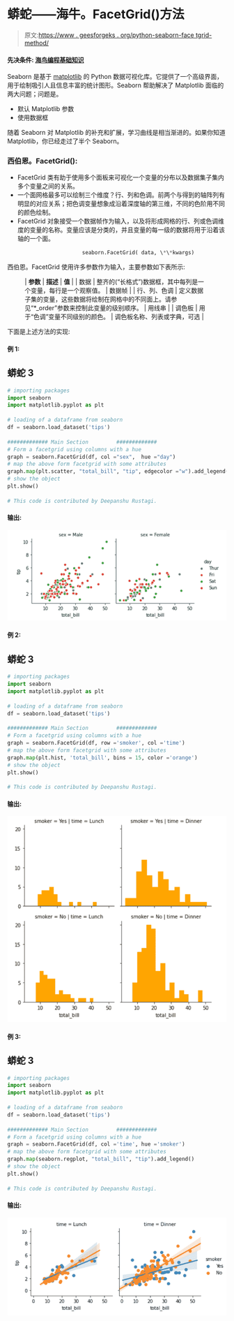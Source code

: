 # 蟒蛇——海牛。FacetGrid()方法

> 原文:[https://www . geesforgeks . org/python-seaborn-face tgrid-method/](https://www.geeksforgeeks.org/python-seaborn-facetgrid-method/)

#### 先决条件: [<u>海鸟编程基础知识</u>](https://www.geeksforgeeks.org/plotting-graph-using-seaborn-python/)

Seaborn 是基于 [matplotlib](https://www.geeksforgeeks.org/python-introduction-matplotlib/) 的 Python 数据可视化库。它提供了一个高级界面，用于绘制吸引人且信息丰富的统计图形。Seaborn 帮助解决了 Matplotlib 面临的两大问题；问题是。

*   默认 Matplotlib 参数
*   使用数据框

随着 Seaborn 对 Matplotlib 的补充和扩展，学习曲线是相当渐进的。如果你知道 Matplotlib，你已经走过了半个 Seaborn。

### 西伯恩。FacetGrid():

*   FacetGrid 类有助于使用多个面板来可视化一个变量的分布以及数据集子集内多个变量之间的关系。
*   一个面网格最多可以绘制三个维度？行、列和色调。前两个与得到的轴阵列有明显的对应关系；把色调变量想象成沿着深度轴的第三维，不同的色阶用不同的颜色绘制。
*   FacetGrid 对象接受一个数据帧作为输入，以及将形成网格的行、列或色调维度的变量的名称。变量应该是分类的，并且变量的每一级的数据将用于沿着该轴的一个面。

```py
                        seaborn.FacetGrid( data, \*\*kwargs)

```

西伯恩。FacetGrid 使用许多参数作为输入，主要参数如下表所示:

<figure class="table">

| **参数** | **描述** | **值** |
| 数据 | 整齐的(“长格式”)数据框，其中每列是一个变量，每行是一个观察值。 | 数据帧 |
| 行、列、色调 | 定义数据子集的变量，这些数据将绘制在网格中的不同面上。请参见“*_order”参数来控制此变量的级别顺序。 | 用线串 |
| 调色板 | 用于“色调”变量不同级别的颜色。 | 调色板名称、列表或字典，可选 |

</figure>

下面是上述方法的实现:

#### 例 1:

## 蟒蛇 3

```py
# importing packages
import seaborn
import matplotlib.pyplot as plt

# loading of a dataframe from seaborn
df = seaborn.load_dataset('tips')

############# Main Section         #############
# Form a facetgrid using columns with a hue
graph = seaborn.FacetGrid(df, col ="sex",  hue ="day")
# map the above form facetgrid with some attributes
graph.map(plt.scatter, "total_bill", "tip", edgecolor ="w").add_legend()
# show the object
plt.show()

# This code is contributed by Deepanshu Rustagi.
```

#### 输出:

![](img/12ccaa1a7bab785f8fa3ee4bd670e7ee.png)

#### **例 2:**

## 蟒蛇 3

```py
# importing packages
import seaborn
import matplotlib.pyplot as plt

# loading of a dataframe from seaborn
df = seaborn.load_dataset('tips')

############# Main Section         #############
# Form a facetgrid using columns with a hue
graph = seaborn.FacetGrid(df, row ='smoker', col ='time')
# map the above form facetgrid with some attributes
graph.map(plt.hist, 'total_bill', bins = 15, color ='orange')
# show the object
plt.show()

# This code is contributed by Deepanshu Rustagi.
```

#### 输出:

![](img/0553ef21caba3196f26e11a1f3f61d81.png)

#### 例 3:

## 蟒蛇 3

```py
# importing packages
import seaborn
import matplotlib.pyplot as plt

# loading of a dataframe from seaborn
df = seaborn.load_dataset('tips')

############# Main Section         #############
# Form a facetgrid using columns with a hue
graph = seaborn.FacetGrid(df, col ='time', hue ='smoker')
# map the above form facetgrid with some attributes
graph.map(seaborn.regplot, "total_bill", "tip").add_legend()
# show the object
plt.show()

# This code is contributed by Deepanshu Rustagi.
```

#### 输出:

![](img/758d14a484b469cacfe4f879d81759bb.png)